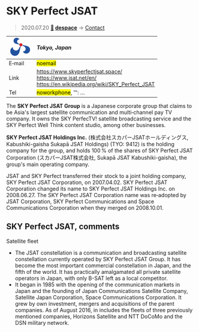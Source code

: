 # SKY Perfect JSAT
> 2020.07.20 **[🚀](../index/index.md) [despace](index.md)** → [Contact](contact.md)

|[![](f/contact/s/sky_perfect_jsat_logo1_thumb.png)](f/contact/s/sky_perfect_jsat_logo1.png)|*Tokyo, Japan*|
|:--|:--|
|E‑mail| <mark>noemail</mark> |
|Link| <https://www.skyperfectjsat.space/><br> <https://www.jsat.net/en/><br> <https://en.wikipedia.org/wiki/SKY_Perfect_JSAT> |
|Tel| <mark>noworkphone</mark>, ℻: … |

The **SKY Perfect JSAT Group** is a Japanese corporate group that claims to be Asia's largest satellite communication and multi‑channel pay TV company. It owns the SKY PerfecTV! satellite broadcasting service and the SKY Perfect Well Think content studio, among other businesses.

**SKY Perfect JSAT Holdings Inc.** (株式会社スカパーJSATホールディングス, Kabushiki-gaisha Sukapā JSAT Holdings) (TYO: 9412) is the holding company for the group, and holds 100 % of the shares of SKY Perfect JSAT Corporation (スカパーJSAT株式会社, Sukapā JSAT Kabushiki-gaisha), the group's main operating company.

JSAT and SKY Perfect transferred their stock to a joint holding company, SKY Perfect JSAT Corporation, on 2007.04.02. SKY Perfect JSAT Corporation changed its name to SKY Perfect JSAT Holdings Inc. on 2008.06.27. The SKY Perfect JSAT Corporation name was re‑adopted by JSAT Corporation, SKY Perfect Communications and Space Communications Corporation when they merged on 2008.10.01.

<p style="page-break-after:always"> </p>

## SKY Perfect JSAT, comments

Satellite fleet

   - The JSAT constellation is a communication and broadcasting satellite constellation currently operated by SKY Perfect JSAT Group. It has become the most important commercial constellation in Japan, and the fifth of the world. It has practically amalgamated all private satellite operators in Japan, with only B-SAT left as a local competitor.
   - It began in 1985 with the opening of the communication markets in Japan and the founding of Japan Communications Satellite Company, Satellite Japan Corporation, Space Communications Corporation. It grew by own investment, mergers and acquisitions of the parent companies. As of August 2016, in includes the fleets of three previously mentioned companies, Horizons Satellite and NTT DoCoMo and the DSN military network.

